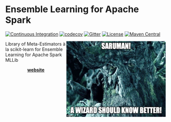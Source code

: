 # Ensemble Learning for Apache Spark
[![Continuous Integration](https://github.com/pierrenodet/spark-ensemble/actions/workflows/ci.yml/badge.svg)](https://github.com/pierrenodet/spark-ensemble/actions/workflows/ci.yml)
[![codecov](https://codecov.io/gh/pierrenodet/spark-ensemble/branch/main/graph/badge.svg)](https://codecov.io/gh/pierrenodet/spark-ensemble)
[![Gitter](https://badges.gitter.im/spark-ensemble/community.svg)](https://gitter.im/spark-ensemble/community?utm_source=badge&utm_medium=badge&utm_campaign=pr-badge)
[![License](https://img.shields.io/badge/license-Apache--2.0-blue.svg)](https://github.com/pierrenodet/spark-ensemble/blob/main/LICENSE)
[![Maven Central](https://img.shields.io/maven-central/v/com.github.pierrenodet/spark-ensemble_2.12.svg?label=maven-central&colorB=blue)](https://search.maven.org/search?q=g:%22com.github.pierrenodet%22%20AND%20a:%22spark-ensemble_2.13%22)

<img alt="Saruman! A wizard should know better!" align="right" src="spark-ensemble.jpg" width="312" height="239"/>

Library of Meta-Estimators à la scikit-learn for Ensemble Learning for Apache Spark MLLib

<p align="center"><a href="https://pierrenodet.github.io/spark-ensemble"><B>website</B></a></p>
